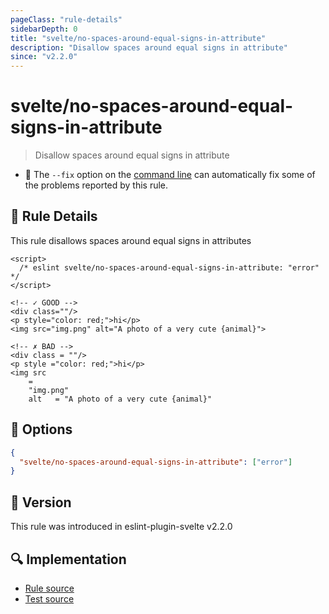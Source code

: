 ```yaml
---
pageClass: "rule-details"
sidebarDepth: 0
title: "svelte/no-spaces-around-equal-signs-in-attribute"
description: "Disallow spaces around equal signs in attribute"
since: "v2.2.0"
---
```


# svelte/no-spaces-around-equal-signs-in-attribute

> Disallow spaces around equal signs in attribute

- :wrench: The `--fix` option on the [command line](https://eslint.org/docs/user-guide/command-line-interface#fixing-problems) can automatically fix some of the problems reported by this rule.

## :book: Rule Details

This rule disallows spaces around equal signs in attributes

<ESLintCodeBlock fix>

<!-- prettier-ignore-start -->
<!--eslint-skip-->

```svelte
<script>
  /* eslint svelte/no-spaces-around-equal-signs-in-attribute: "error" */
</script>

<!-- ✓ GOOD -->
<div class=""/>
<p style="color: red;">hi</p>
<img src="img.png" alt="A photo of a very cute {animal}">

<!-- ✗ BAD -->
<div class = ""/>
<p style ="color: red;">hi</p>
<img src
    =
    "img.png"
    alt   = "A photo of a very cute {animal}"
```

<!-- prettier-ignore-end -->

</ESLintCodeBlock>

## :wrench: Options

```json
{
  "svelte/no-spaces-around-equal-signs-in-attribute": ["error"]
}
```

## :rocket: Version

This rule was introduced in eslint-plugin-svelte v2.2.0

## :mag: Implementation

- [Rule source](https://github.com/ota-meshi/eslint-plugin-svelte/blob/main/src/rules/no-spaces-around-equal-signs-in-attribute.ts)
- [Test source](https://github.com/ota-meshi/eslint-plugin-svelte/blob/main/tests/src/rules/no-spaces-around-equal-signs-in-attribute.ts)
